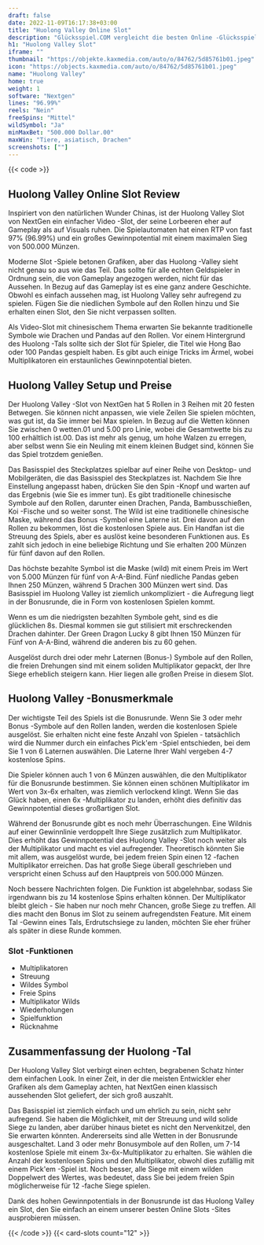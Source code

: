 ```yaml
---
draft: false
date: 2022-11-09T16:17:38+03:00
title: "Huolong Valley Online Slot"
description: "Glücksspiel.COM vergleicht die besten Online -Glücksspiel -Sites und -spiele der Kanada.  Unabhängige Produktbewertungen und exklusive Anmeldeangebote. Jetzt spielen!"
h1: "Huolong Valley Slot"
iframe: ""
thumbnail: "https://objekte.kaxmedia.com/auto/o/84762/5d85761b01.jpeg"
icon: "https://objects.kaxmedia.com/auto/o/84762/5d85761b01.jpeg"
name: "Huolong Valley"
home: true
weight: 1
software: "Nextgen"
lines: "96.99%"
reels: "Nein"
freeSpins: "Mittel"
wildSymbol: "Ja"
minMaxBet: "500.000 Dollar.00"
maxWin: "Tiere, asiatisch, Drachen"
screenshots: [""]
---
```


{{< code >}}<h2>Huolong Valley Online Slot Review</h2><p>Inspiriert von den natürlichen Wunder Chinas, ist der Huolong Valley Slot von NextGen ein einfacher Video -Slot, der seine Lorbeeren eher auf Gameplay als auf Visuals ruhen. Die Spielautomaten hat einen RTP von fast 97% (96.99%) und ein großes Gewinnpotential mit einem maximalen Sieg von 500.000 Münzen.</p><p>Moderne Slot -Spiele betonen Grafiken, aber das Huolong -Valley sieht nicht genau so aus wie das Teil. Das sollte für alle echten Geldspieler in Ordnung sein, die von Gameplay angezogen werden, nicht für das Aussehen. In Bezug auf das Gameplay ist es eine ganz andere Geschichte. Obwohl es einfach aussehen mag, ist Huolong Valley sehr aufregend zu spielen. Fügen Sie die niedlichen Symbole auf den Rollen hinzu und Sie erhalten einen Slot, den Sie nicht verpassen sollten.</p><p>Als Video-Slot mit chinesischem Thema erwarten Sie bekannte traditionelle Symbole wie Drachen und Pandas auf den Rollen. Vor einem Hintergrund des Huolong -Tals sollte sich der Slot für Spieler, die Titel wie Hong Bao oder 100 Pandas gespielt haben. Es gibt auch einige Tricks im Ärmel, wobei Multiplikatoren ein erstaunliches Gewinnpotential bieten.</p><h2>Huolong Valley Setup und Preise</h2><p>Der Huolong Valley -Slot von NextGen hat 5 Rollen in 3 Reihen mit 20 festen Betwegen. Sie können nicht anpassen, wie viele Zeilen Sie spielen möchten, was gut ist, da Sie immer bei Max spielen. In Bezug auf die Wetten können Sie zwischen 0 wetten.01 und 5.00 pro Linie, wobei die Gesamtwette bis zu 100 erhältlich ist.00. Das ist mehr als genug, um hohe Walzen zu erregen, aber selbst wenn Sie ein Neuling mit einem kleinen Budget sind, können Sie das Spiel trotzdem genießen.</p><p>Das Basisspiel des Steckplatzes spielbar auf einer Reihe von Desktop- und Mobilgeräten, die das Basisspiel des Steckplatzes ist. Nachdem Sie Ihre Einstellung angepasst haben, drücken Sie den Spin -Knopf und warten auf das Ergebnis (wie Sie es immer tun). Es gibt traditionelle chinesische Symbole auf den Rollen, darunter einen Drachen, Panda, Bambusschießen, Koi -Fische und so weiter sonst. The Wild ist eine traditionelle chinesische Maske, während das Bonus -Symbol eine Laterne ist. Drei davon auf den Rollen zu bekommen, löst die kostenlosen Spiele aus. Ein Handfan ist die Streuung des Spiels, aber es auslöst keine besonderen Funktionen aus. Es zahlt sich jedoch in eine beliebige Richtung und Sie erhalten 200 Münzen für fünf davon auf den Rollen.</p><p>Das höchste bezahlte Symbol ist die Maske (wild) mit einem Preis im Wert von 5.000 Münzen für fünf von A-A-Bind. Fünf niedliche Pandas geben Ihnen 250 Münzen, während 5 Drachen 300 Münzen wert sind. Das Basisspiel im Huolong Valley ist ziemlich unkompliziert - die Aufregung liegt in der Bonusrunde, die in Form von kostenlosen Spielen kommt.</p><p>Wenn es um die niedrigsten bezahlten Symbole geht, sind es die glücklichen 8s. Diesmal kommen sie gut stilisiert mit erschreckenden Drachen dahinter. Der Green Dragon Lucky 8 gibt Ihnen 150 Münzen für Fünf von A-A-Bind, während die anderen bis zu 60 gehen.</p><p>Ausgelöst durch drei oder mehr Laternen (Bonus-) Symbole auf den Rollen, die freien Drehungen sind mit einem soliden Multiplikator gepackt, der Ihre Siege erheblich steigern kann. Hier liegen alle großen Preise in diesem Slot.</p><h2>Huolong Valley -Bonusmerkmale</h2><p>Der wichtigste Teil des Spiels ist die Bonusrunde. Wenn Sie 3 oder mehr Bonus -Symbole auf den Rollen landen, werden die kostenlosen Spiele ausgelöst. Sie erhalten nicht eine feste Anzahl von Spielen - tatsächlich wird die Nummer durch ein einfaches Pick'em -Spiel entschieden, bei dem Sie 1 von 6 Laternen auswählen. Die Laterne Ihrer Wahl vergeben 4-7 kostenlose Spins.</p><p>Die Spieler können auch 1 von 6 Münzen auswählen, die den Multiplikator für die Bonusrunde bestimmen. Sie können einen schönen Multiplikator im Wert von 3x-6x erhalten, was ziemlich verlockend klingt. Wenn Sie das Glück haben, einen 6x -Multiplikator zu landen, erhöht dies definitiv das Gewinnpotential dieses großartigen Slot.</p><p>Während der Bonusrunde gibt es noch mehr Überraschungen. Eine Wildnis auf einer Gewinnlinie verdoppelt Ihre Siege zusätzlich zum Multiplikator. Dies erhöht das Gewinnpotential des Huolong Valley -Slot noch weiter als der Multiplikator und macht es viel aufregender. Theoretisch könnten Sie mit allem, was ausgelöst wurde, bei jedem freien Spin einen 12 -fachen Multiplikator erreichen. Das hat große Siege überall geschrieben und verspricht einen Schuss auf den Hauptpreis von 500.000 Münzen.</p><p>Noch bessere Nachrichten folgen. Die Funktion ist abgelehnbar, sodass Sie irgendwann bis zu 14 kostenlose Spins erhalten können. Der Multiplikator bleibt gleich - Sie haben nur noch mehr Chancen, große Siege zu treffen. All dies macht den Bonus im Slot zu seinem aufregendsten Feature. Mit einem Tal -Gewinn eines Tals, Erdrutschsiege zu landen, möchten Sie eher früher als später in diese Runde kommen.</p><h3>
Slot -Funktionen</h3><ul>
<li></span>
Multiplikatoren</li>
<li></span>
Streuung</li>
<li></span>
Wildes Symbol</li>
<li></span>
Freie Spins</li>
<li></span>
Multiplikator Wilds</li>
<li></span>
Wiederholungen</li>
<li></span>
Spielfunktion</li>
<li></span>
Rücknahme</li></ul><h2>Zusammenfassung der Huolong -Tal</h2><p>Der Huolong Valley Slot verbirgt einen echten, begrabenen Schatz hinter dem einfachen Look. In einer Zeit, in der die meisten Entwickler eher Grafiken als dem Gameplay achten, hat NextGen einen klassisch aussehenden Slot geliefert, der sich groß auszahlt.</p><p>Das Basisspiel ist ziemlich einfach und um ehrlich zu sein, nicht sehr aufregend. Sie haben die Möglichkeit, mit der Streuung und wild solide Siege zu landen, aber darüber hinaus bietet es nicht den Nervenkitzel, den Sie erwarten könnten. Andererseits sind alle Wetten in der Bonusrunde ausgeschaltet.  Land 3 oder mehr Bonusymbole auf den Rollen, um 7-14 kostenlose Spiele mit einem 3x-6x-Multiplikator zu erhalten. Sie wählen die Anzahl der kostenlosen Spins und den Multiplikator, obwohl dies zufällig mit einem Pick'em -Spiel ist. Noch besser, alle Siege mit einem wilden Doppelwert des Wertes, was bedeutet, dass Sie bei jedem freien Spin möglicherweise für 12 -fache Siege spielen.</p><p>Dank des hohen Gewinnpotentials in der Bonusrunde ist das Huolong Valley ein Slot, den Sie einfach an einem unserer besten Online Slots -Sites ausprobieren müssen.</p>{{< /code >}}
 {{< card-slots count="12" >}}